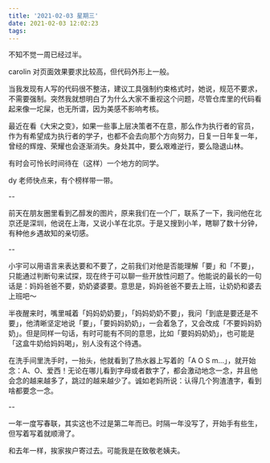 ```yaml
---
title: '2021-02-03 星期三'
date: 2021-02-03 12:02:23
tags:
---
```


不知不觉一周已经过半。

carolin 对页面效果要求比较高，但代码外形上一般。

当我发现有人写的代码很不整洁，建议工具强制约束格式时，她说，规范不要求，不需要强制。突然我就想明白了为什么大家不重视这个问题，尽管仓库里的代码看起来像一坨屎，也无所谓，因为美感不影响考核。

最近在看《大宋之变》，如果一些事上层决策者不在意，那么作为执行者的官员，作为有希望成为执行者的学子，也都不会去向那个方向努力，日复一日年复一年，曾经的辉煌、荣耀也会逐渐消失。身处其中，要么艰难逆行，要么隐退山林。

有时会可怜长时间待在（这样）一个地方的同学。

dy 老师快点来，有个榜样带一带。

--

前天在朋友圈里看到乙醇发的图片，原来我们在一个厂，联系了一下，我问他在北京还是深圳，他说在上海，又说小羊在北京。于是又搜到小羊，瞎聊了数十分钟，有种他乡遇故知的亲切感。

--

小宇可以用语言来表达要和不要了，之前我们对他是否能理解「要」和「不要」，只能通过判断句来试探，现在终于可以聊一些开放性问题了。他能说的最长的一句话是：妈妈爸爸不要，奶奶婆婆要。意思是，妈妈爸爸不要去上班，让奶奶和婆去上班吧～

半夜醒来时，嘴里喊着「妈妈奶奶要」，「妈妈奶奶不要」，我问「到底是要还是不要」，他清晰坚定地说「要」，「要妈妈奶奶」，一会着急了，又会改成「不要妈妈奶奶」。但是同样一句话，有时可能有不同的意思，比如「要妈妈奶奶」，也可能是「这盒牛奶给妈妈喝」，别人没有这个待遇。

在洗手间里洗手时，一抬头，他就看到了热水器上写着的「A O S m...」，就开始念：A、O、爱西！无论在哪儿看到字母或者数字了，都会激动地念一念，并且他会念的越来越多了，跳过的越来越少了。诚如老妈所说：认得几个狗渣渣字，看到啥都要念一念。

--

一年一度写春联，其实这也不过是第二年而已。时隔一年没写了，开始手有些生，但写着写着就顺滑了。

和去年一样，挨家挨户寄过去。可能我是在致敬老姨夫。

